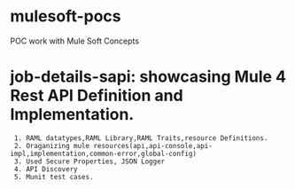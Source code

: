 # mulesoft-pocs
POC work with Mule Soft Concepts

# job-details-sapi:  showcasing Mule 4 Rest API Definition and Implementation.
     1. RAML datatypes,RAML Library,RAML Traits,resource Definitions.
     2. Oraganizing mule resources(api,api-console,api-impl,implementation,common-error,global-config)
     3. Used Secure Properties, JSON Logger
     4. API Discovery
     5. Munit test cases.
     
